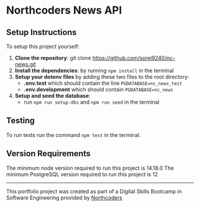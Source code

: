 # Northcoders News API

## Setup Instructions

To setup this project yourself:
1. **Clone the repository**: git clone <https://github.com/sorei9240/nc-news.git>
2. **Install the dependencies**: by running `npm install` in the terminal
3. **Setup your dotenv files** by adding these two files to the root directory: 
    - **.env.test** which should contain the line `PGDATABASE=nc_news_test`
    - **.env.development** which should contain `PGDATABASE=nc_news`
4. **Setup and seed the database**: 
    - run `npm run setup-dbs` and `npm run seed` in the terminal

## Testing

To run tests run the command `npm test` in the terminal.

## Version Requirements

The minimum node version required to run this project is 14.18.0
The minimum PostgreSQL version required to run this project is 12

--- 

This portfolio project was created as part of a Digital Skills Bootcamp in Software Engineering provided by [Northcoders](https://northcoders.com/)
